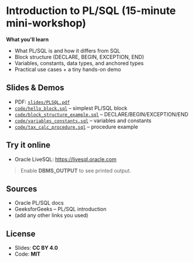 # Introduction to PL/SQL (15-minute mini-workshop)

**What you'll learn**
- What PL/SQL is and how it differs from SQL
- Block structure (DECLARE, BEGIN, EXCEPTION, END)
- Variables, constants, data types, and anchored types
- Practical use cases + a tiny hands-on demo

## Slides & Demos
- PDF: [`slides/PLSQL.pdf`](slides/PLSQL.pdf)
- [`code/hello_block.sql`](code/hello_block.sql) – simplest PL/SQL block
- [`code/block_structure_example.sql`](code/block_structure_example.sql) – DECLARE/BEGIN/EXCEPTION/END
- [`code/variables_constants.sql`](code/variables_constants.sql) – variables and constants
- [`code/tax_calc_procedure.sql`](code/tax_calc_procedure.sql) – procedure example


## Try it online
- Oracle LiveSQL: https://livesql.oracle.com  
> Enable **DBMS_OUTPUT** to see printed output.

## Sources
- Oracle PL/SQL docs  
- GeeksforGeeks – PL/SQL introduction  
- (add any other links you used)

## License
- Slides: **CC BY 4.0**  
- Code: **MIT**
